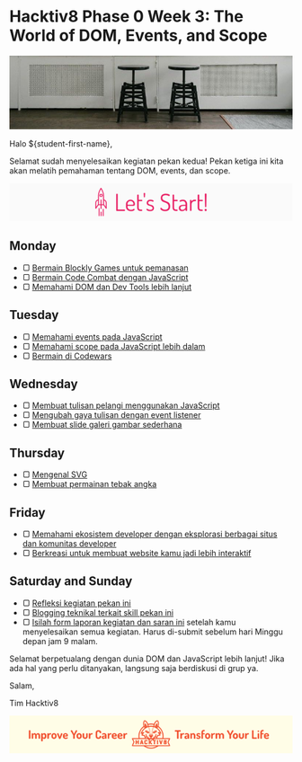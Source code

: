 # Hacktiv8 Phase 0 Week 3: The World of DOM, Events, and Scope

![Header](assets/header-w3.jpg)

Halo ${student-first-name},

Selamat sudah menyelesaikan kegiatan pekan kedua! Pekan ketiga ini kita akan melatih pemahaman tentang DOM, events, dan scope.

![Let's start!](assets/start.png)

## Monday

- ▢ [Bermain Blockly Games untuk pemanasan](modules/blockly-games.md)
- ▢ [Bermain Code Combat dengan JavaScript](modules/code-combat.md)
- ▢ [Memahami DOM dan Dev Tools lebih lanjut](modules/js-dom-devtools.md)

## Tuesday

- ▢ [Memahami events pada JavaScript](modules/js-events.md)
- ▢ [Memahami scope pada JavaScript lebih dalam](modules/js-scope.md)
- ▢ [Bermain di Codewars](modules/codewars.md)

## Wednesday

- ▢ [Membuat tulisan pelangi menggunakan JavaScript](modules/rainbow-text.md)
- ▢ [Mengubah gaya tulisan dengan event listener](modules/text-style-event.md)
- ▢ [Membuat slide galeri gambar sederhana](modules/gallery-slide.md)

## Thursday

- ▢ [Mengenal SVG](modules/svg.md)
- ▢ [Membuat permainan tebak angka](modules/number-guess.md)

## Friday

- ▢ [Memahami ekosistem developer dengan eksplorasi berbagai situs dan komunitas developer](modules/dev-ecosystem-community.md)
- ▢ [Berkreasi untuk membuat website kamu jadi lebih interaktif](modules/website-interactive.md)

## Saturday and Sunday

- ▢ [Refleksi kegiatan pekan ini](modules/reflection.md)
- ▢ [Blogging teknikal terkait skill pekan ini](modules/blog.md)
- ▢ [Isilah form laporan kegiatan dan saran ini](http://bit.ly/hacktiv8-report-p0w3) setelah kamu menyelesaikan semua kegiatan. Harus di-submit sebelum hari Minggu depan jam 9 malam.

Selamat berpetualang dengan dunia DOM dan JavaScript lebih lanjut! Jika ada hal yang perlu ditanyakan, langsung saja berdiskusi di grup ya.

Salam,

Tim Hacktiv8

![Hacktiv8 Banner](assets/banner.png)
